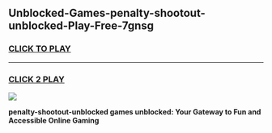 
## Unblocked-Games-penalty-shootout-unblocked-Play-Free-7gnsg
<h3>
<a href="https://premium76.site?title=penalty-shootout-unblocked&ref=20M">CLICK TO PLAY</a></h3>
<hr>

<h3>
<a href="https://premium76.site?title=penalty-shootout-unblocked&ref=20M">CLICK 2 PLAY</a>
  
</h3>

<a href="https://premium76.site?title=penalty-shootout-unblocked&ref=19M"><img src="https://clearcache.store/games.png"></a>


**penalty-shootout-unblocked games unblocked: Your Gateway to Fun and Accessible Online Gaming**
